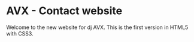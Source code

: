 # AVX - Contact website
Welcome to the new website for dj AVX. This is the first version in HTML5 with CSS3.
